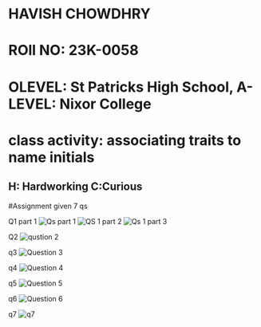 # HAVISH CHOWDHRY
# ROll NO: 23K-0058
# OLEVEL: St Patricks High School, A-LEVEL: Nixor College
# class activity: associating traits to name initials
## H: Hardworking C:Curious

#Assignment given 7 qs

Q1 part 1
![Qs part 1](https://github.com/Havish-Chowdhry/PfFall23/assets/142867564/d070754f-3812-4bdc-8a59-acf93350a22f)
![QS 1  part 2](https://github.com/Havish-Chowdhry/PfFall23/assets/142867564/2507ebe9-4b78-4064-b839-add84a25b36f)
![Qs 1 part 3](https://github.com/Havish-Chowdhry/PfFall23/assets/142867564/5cb0fb47-8479-4d6a-b244-646d3c24b137)

Q2
![qustion 2](https://github.com/Havish-Chowdhry/PfFall23/assets/142867564/2445819a-9d72-4b7f-9738-d7dd06c1cee2)

q3
![Question 3](https://github.com/Havish-Chowdhry/PfFall23/assets/142867564/2edc42e6-caeb-4ebf-9994-ddecbc72ce05)

q4
![Question 4](https://github.com/Havish-Chowdhry/PfFall23/assets/142867564/2382e52a-2aca-4ee9-8eae-bdb611fdbdd9)

q5
![Question 5](https://github.com/Havish-Chowdhry/PfFall23/assets/142867564/b7032f1b-173f-4b1e-8f55-93e6299ab979)

q6
![Question 6](https://github.com/Havish-Chowdhry/PfFall23/assets/142867564/8621ab63-01e3-4abb-b641-050ba0ec5fc9)

q7
![q7](https://github.com/Havish-Chowdhry/PfFall23/assets/142867564/2b42ff56-58a3-4037-8664-72baca066c6f)
